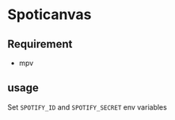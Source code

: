 # Spoticanvas

## Requirement

- mpv

## usage

Set `SPOTIFY_ID` and `SPOTIFY_SECRET` env variables
